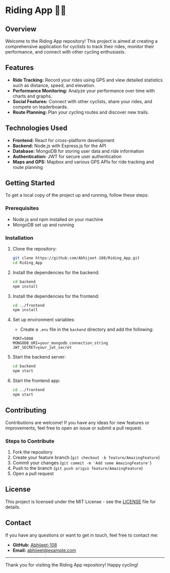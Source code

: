 # Riding App 🚴‍♂️

## Overview
Welcome to the Riding App repository! This project is aimed at creating a comprehensive application for cyclists to track their rides, monitor their performance, and connect with other cycling enthusiasts.

## Features
- **Ride Tracking:** Record your rides using GPS and view detailed statistics such as distance, speed, and elevation.
- **Performance Monitoring:** Analyze your performance over time with charts and graphs.
- **Social Features:** Connect with other cyclists, share your rides, and compete on leaderboards.
- **Route Planning:** Plan your cycling routes and discover new trails.

## Technologies Used
- **Frontend:** React for cross-platform development
- **Backend:** Node.js with Express.js for the API
- **Database:** MongoDB for storing user data and ride information
- **Authentication:** JWT for secure user authentication
- **Maps and GPS:** Mapbox and various GPS APIs for ride tracking and route planning

## Getting Started
To get a local copy of the project up and running, follow these steps:

### Prerequisites
- Node.js and npm installed on your machine
- MongoDB set up and running

### Installation
1. Clone the repository:
    ```sh
    git clone https://github.com/Abhijeet-108/Riding_App.git
    cd Riding_App
    ```

2. Install the dependencies for the backend:
    ```sh
    cd backend
    npm install
    ```

3. Install the dependencies for the frontend:
    ```sh
    cd ../frontend
    npm install
    ```

4. Set up environment variables:
    - Create a `.env` file in the `backend` directory and add the following:
    ```env
    PORT=5000
    MONGODB_URI=your_mongodb_connection_string
    JWT_SECRET=your_jwt_secret
    ```

5. Start the backend server:
    ```sh
    cd backend
    npm start
    ```

6. Start the frontend app:
    ```sh
    cd ../frontend
    npm start
    ```

## Contributing
Contributions are welcome! If you have any ideas for new features or improvements, feel free to open an issue or submit a pull request.

### Steps to Contribute
1. Fork the repository
2. Create your feature branch (`git checkout -b feature/AmazingFeature`)
3. Commit your changes (`git commit -m 'Add some AmazingFeature'`)
4. Push to the branch (`git push origin feature/AmazingFeature`)
5. Open a pull request

## License
This project is licensed under the MIT License - see the [LICENSE](LICENSE) file for details.

## Contact
If you have any questions or want to get in touch, feel free to contact me:

- **GitHub:** [Abhijeet-108](https://github.com/Abhijeet-108)
- **Email:** [abhijeet@example.com](mailto:abhijeetofficial.034@gmail.com)

---

Thank you for visiting the Riding App repository! Happy cycling!
